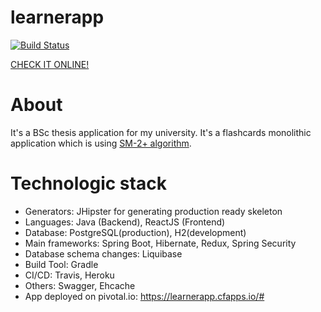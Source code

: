# learnerapp 
[![Build Status](https://travis-ci.com/phpl/Learner.svg?token=wCoBCsH2BVVpVX8L7qqe&branch=master)](https://travis-ci.com/phpl/Learner)

[CHECK IT ONLINE!](https://learnerapp.cfapps.io/#)
# About
It's a BSc thesis application for my university. It's a flashcards monolithic application which is using [SM-2+ algorithm](http://www.blueraja.com/blog/477/a-better-spaced-repetition-learning-algorithm-sm2i).
# Technologic stack
* Generators: JHipster for generating production ready skeleton
* Languages: Java (Backend), ReactJS (Frontend)
* Database: PostgreSQL(production), H2(development)
* Main frameworks: Spring Boot, Hibernate, Redux, Spring Security
* Database schema changes: Liquibase
* Build Tool: Gradle
* CI/CD: Travis, Heroku
* Others: Swagger, Ehcache
* App deployed on pivotal.io: https://learnerapp.cfapps.io/#
